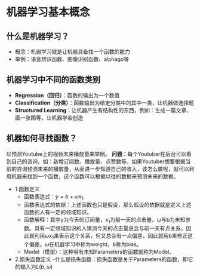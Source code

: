 
# 机器学习基本概念
## 什么是机器学习？
- 概念：机器学习就是让机器具备找一个函数的能力
- 举例：语音辨识函数、图像识别函数、alphago等
## 机器学习中不同的函数类别
- **Regression（回归）**：函数的输出为一个数值
- **Classification（分类）**：函数输出为给定分类中的其中一类，让机器做选择题
- **Structured Learning**：让机器产生有结构性的东西，例如：生成一篇文章、画一张图等，让机器学会创造
## 机器如何寻找函数？
以预测Youtube上的视频未来播放量来举例。
**问题**：每个Youtuber在后台可以看到自己的咨询，如：新增订阅数、播放量、点赞数等。如果Youtuber想要根据当前的咨询预测未来的播放量，从而进一步知道自己的收入，该怎么做呢，就可以利用机器来找到一个函数，这个函数可以根据以往的数据来预测未来的数据。
- 1.函数定义
    - 函数表达式：$`y = b + \omega x_1`$
    - 函数表达式的依据：上述函数也只是假设，那么假设的依据就是定义上述函数的人有一定的领域知识。
    - 函数解释：其中y为今天的订阅量，$`x_1`$为前一天的点击量。$`\omega`$与b为未知参数。具有一定领域知识的人猜测今天的点击量总会与前一天有点关系，因此就利用$`\omega x_1`$来表示这个关系，但又总会有一点偏差，因此就用b来修正这个偏差。$`\omega`$在机器学习中称为weight，b称为bias。
    - Model（模型）：这种带有未知Parameters的函数就称为Model。
- 2.损失函数定义
    -什么是损失函数：损失函数是关于Parameters的函数，即它的输入为$`L(b,\omega)`$
    
